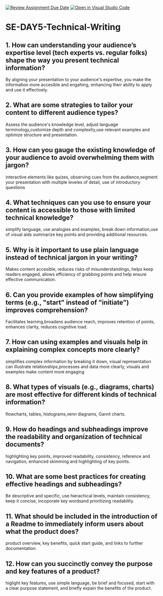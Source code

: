 [![Review Assignment Due Date](https://classroom.github.com/assets/deadline-readme-button-22041afd0340ce965d47ae6ef1cefeee28c7c493a6346c4f15d667ab976d596c.svg)](https://classroom.github.com/a/zsAR-pyY)
[![Open in Visual Studio Code](https://classroom.github.com/assets/open-in-vscode-2e0aaae1b6195c2367325f4f02e2d04e9abb55f0b24a779b69b11b9e10269abc.svg)](https://classroom.github.com/online_ide?assignment_repo_id=15647058&assignment_repo_type=AssignmentRepo)
# SE-DAY5-Technical-Writing
## 1. How can understanding your audience’s expertise level (tech experts vs. regular folks) shape the way you present technical information?
By aligning your presentation to your audience's expertise, you make the information more accesible and engahing, enhancing  their ability to apply and use it effectively.
## 2. What are some strategies to tailor your content to different audience types?
Assess the audience's knowledge level, adjust language terminology,customize depth and complexity,use relevant examples and optimize structure and presentation.
## 3. How can you gauge the existing knowledge of your audience to avoid overwhelming them with jargon?
interactive elements like quizes, observing cues from the audience,segment your presentation with multiple leveles of detail, use of introductory questions
## 4. What techniques can you use to ensure your content is accessible to those with limited technical knowledge?
simplify language, use analogies and examples, break down information,use of visual aids summarize key points and providing additional resources.
## 5. Why is it important to use plain language instead of technical jargon in your writing?
Makes content accesible, reduces risks of misunderstandings, helps keep readers engaged, allows efficiency of grabbing points and help ensure effective communication.
## 6. Can you provide examples of how simplifying terms (e.g., "start" instead of "initiate") improves comprehension?
Facilitates learning,broadens audience reach, improves retention of points, enhances clarity, reduces cognitive load.
## 7. How can using examples and visuals help in explaining complex concepts more clearly?
simplifies complex information by breaking it down, visual representation can illustrate relationships,processes and data more clearly, visuals and examples make content more engaging
## 8. What types of visuals (e.g., diagrams, charts) are most effective for different kinds of technical information?
flowcharts, tables, histograms,venn diagrams, Gannt charts.
## 9. How do headings and subheadings improve the readability and organization of technical documents?
highlighting key points, improved readability, consistency, reference and navigation, enhanced skimming and highlighting of key points.
## 10. What are some best practices for creating effective headings and subheadings?
Be descriptive and specific, use hierachical levels, maintain consistency, keep it concise, incoporate key wordsand prioritizing readability.
## 11. What should be included in the introduction of a Readme to immediately inform users about what the product does?
product overview, key benefits, quick start guide, and links to further documentation. 
## 12. How can you succinctly convey the purpose and key features of a product?
higlight key features, use simple language, be brief and focused, start with a clear purpose statement, and briefly expain the benefits of the product.
